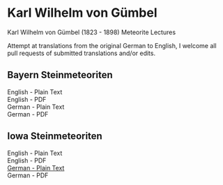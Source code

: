# Karl Wilhelm von Gümbel
Karl Wilhelm von Gümbel (1823 - 1898) Meteorite Lectures

Attempt at translations from the original German to English, I welcome all pull requests of submitted translations and/or edits.

## Bayern Steinmeteoriten

English - Plain Text  
English - PDF  
German - Plain Text  
German - PDF  

## Iowa Steinmeteoriten

English - Plain Text  
English - PDF  
[German - Plain Text](Iowa-Steinmeteoriten/full-text-german.md)  
German - PDF  
